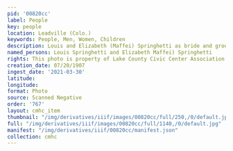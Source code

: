 ```yaml
---
pid: '00820cc'
label: People
key: people
location: Leadville (Colo.)
keywords: People, Men, Women, Children
description: Louis and Elizabeth (Maffei) Springhetti as bride and groom
named_persons: Louis Springhetti and Elizabeth Maffei) Springhetti
rights: This photo is property of Lake County Civic Center Association.
creation_date: 07/20/1907
ingest_date: '2021-03-30'
latitude: 
longitude: 
format: Photo
source: Scanned Negative
order: '767'
layout: cmhc_item
thumbnail: "/img/derivatives/iiif/images/00820cc/full/250,/0/default.jpg"
full: "/img/derivatives/iiif/images/00820cc/full/1140,/0/default.jpg"
manifest: "/img/derivatives/iiif/00820cc/manifest.json"
collection: cmhc
---
```

